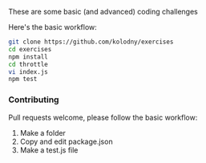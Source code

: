 These are some basic (and advanced) coding challenges

Here's the basic workflow:

```bash
git clone https://github.com/kolodny/exercises
cd exercises
npm install
cd throttle
vi index.js
npm test
```


### Contributing

Pull requests welcome, please follow the basic workflow:

1. Make a folder
2. Copy and edit package.json
3. Make a test.js file

